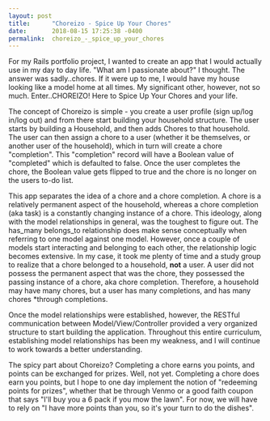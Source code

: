 ```yaml
---
layout: post
title:      "Choreizo - Spice Up Your Chores"
date:       2018-08-15 17:25:38 -0400
permalink:  choreizo_-_spice_up_your_chores
---
```



For my Rails portfolio project, I wanted to create an app that I would actually use in my day to day life.  "What am I passionate about?" I thought.  The answer was sadly..chores.  If it were up to me, I would have my house looking like a model home at all times.  My significant other, however, not so much.  Enter..CHOREIZO!  Here to Spice Up Your Chores and your life.

The concept of Choreizo is simple - you create a user profile (sign up/log in/log out) and from there start building your household structure.  The user starts by building a Household, and then adds Chores to that household.  The user can then assign a chore to a user (whether it be themselves, or another user of the household), which in turn will create a chore "completion".  This "completion" record will have a Boolean value of "completed" which is defaulted to false.  Once the user completes the chore, the Boolean value gets flipped to true and the chore is no longer on the users to-do list.

This app separates the idea of a chore and a chore completion.  A chore is a relatively permanent aspect of the household, whereas a chore completion (aka task) is a constantly changing instance of a chore.  This ideology, along with the model relationships in general, was the toughest to figure out.  The has_many belongs_to relationship does make sense conceptually when referring to one model against one model.  However, once a couple of models start interacting and belonging to each other, the relationship logic becomes extensive.  In my case, it took me plenty of time and a study group to realize that a chore belonged to a household, **not** a user.  A user did not possess the permanent aspect that was the chore, they possessed the passing instance of a chore, aka chore completion.  Therefore, a household may have many chores, but a user has many completions, and has many chores *through completions.

Once the model relationships were established, however, the RESTful communication between Model/View/Controller provided a very organized structure to start building the application.  Throughout this entire curriculum, establishing model relationships has been my weakness, and I will continue to work towards a better understanding.

The spicy part about Choreizo? Completing a chore earns you points, and points can be exchanged for prizes.  Well, not yet.  Completing a chore does earn you points, but I hope to one day implement the notion of "redeeming points for prizes", whether that be through Venmo or a good faith coupon that says "I'll buy you a 6 pack if you mow the lawn".  For now, we will have to rely on "I have more points than you, so it's your turn to do the dishes".
